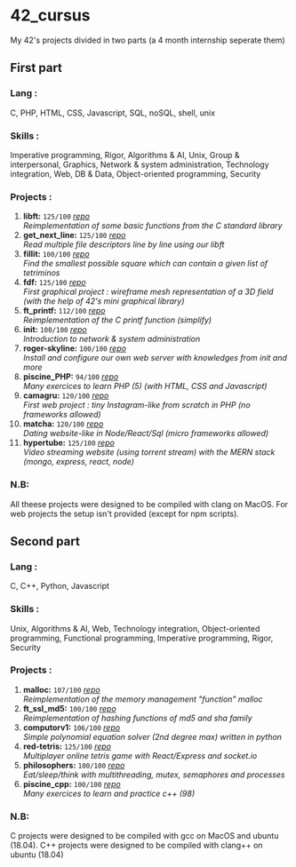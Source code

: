 # 42_cursus
My 42's projects divided in two parts (a 4 month internship seperate them)

## First part
### Lang : 
C, PHP, HTML, CSS, Javascript, SQL, noSQL, shell, unix</br>

### Skills :
Imperative programming, Rigor, Algorithms & AI, Unix, Group & interpersonal, Graphics, Network & system administration, Technology integration, Web, DB & Data, Object-oriented programming, Security

### Projects :
1. **libft:**  `125/100` 
[_repo_](https://github.com/remyoster/42_cursus/tree/main/first_part/01_libft)</br>
_Reimplementation of some basic functions from the C standard library_
2. **get_next_line:**  `125/100` 
[_repo_](https://github.com/remyoster/42_cursus/tree/main/first_part/02_gnl)</br>
_Read multiple file descriptors line by line using our libft_
3. **fillit:**  `100/100` 
[_repo_](https://github.com/remyoster/42_cursus/tree/main/first_part/03_fillit)</br>
_Find the smallest possible square which can contain a given list of tetriminos_
4. **fdf:**  `125/100` 
[_repo_](https://github.com/remyoster/42_cursus/tree/main/first_part/04_fdf)</br>
_First graphical project : wireframe mesh representation of a 3D field (with the help of 42's mini graphical library)_
5. **ft_printf:**  `112/100` 
[_repo_](https://github.com/remyoster/42_cursus/tree/main/first_part/05_ft_printf)</br>
_Reimplementation of the C printf function (simplify)_
6. **init:**  `100/100` 
[_repo_](https://github.com/remyoster/42_cursus/tree/main/first_part/06_init)</br>
_Introduction to network & system administration_
7. **roger-skyline:**  `100/100` 
[_repo_](https://github.com/remyoster/42_cursus/tree/main/first_part/07_roger-skyline)</br>
_Install and configure our own web server with knowledges from init and more_
8. **piscine_PHP:**  `94/100` 
[_repo_](https://github.com/remyoster/42_cursus/tree/main/first_part/08_piscine_PHP)</br>
_Many exercices to learn PHP (5) (with HTML, CSS and Javascript)_
9. **camagru:**  `120/100` 
[_repo_](https://github.com/remyoster/42_cursus/tree/main/first_part/09_camagru)</br>
_First web project : tiny Instagram-like from scratch in PHP (no frameworks allowed)_
10. **matcha:**  `120/100` 
[_repo_](https://github.com/remyoster/42_cursus/tree/main/first_part/10_matcha)</br>
_Dating website-like in Node/React/Sql (micro frameworks allowed)_
11. **hypertube:**  `125/100` 
[_repo_](https://github.com/remyoster/42_cursus/tree/main/first_part/11_hypertube)</br>
_Video streaming website (using torrent stream) with the MERN stack (mongo, express, react, node)_

### N.B:
All theese projects were designed to be compiled with clang on MacOS. For web projects the setup isn't provided (except for npm scripts).

## Second part
### Lang :
C, C++, Python, Javascript

### Skills :
Unix, Algorithms & AI, Web, Technology integration, Object-oriented programming, Functional programming, Imperative programming, Rigor, Security

### Projects :
1. **malloc:**  `107/100`
[_repo_](https://github.com/remyoster/42_cursus/tree/main/second_part/01_malloc)</br>
_Reimplementation of the memory management "function" malloc_
2. **ft_ssl_md5:**  `100/100` 
[_repo_](https://github.com/remyoster/42_cursus/tree/main/second_part/02_ft_ssl_md5)</br>
_Reimplementation of hashing functions of md5 and sha family_
3. **computorv1:**  `106/100` 
[_repo_](https://github.com/remyoster/42_cursus/tree/main/second_part/03_computorv1)</br>
_Simple polynomial equation solver (2nd degree max) written in python_
4. **red-tetris:**  `125/100` 
[_repo_](https://github.com/remyoster/42_cursus/tree/main/second_part/04_red-tetris)</br>
_Multiplayer online tetris game with React/Express and socket.io_
5. **philosophers:**  `100/100` 
[_repo_](https://github.com/remyoster/42_cursus/tree/main/second_part/05_philosophers)</br>
_Eat/sleep/think with multithreading, mutex, semaphores and processes_
6. **piscine_cpp:**  `100/100` 
[_repo_](https://github.com/remyoster/42_cursus/tree/main/second_part/06_piscine_cpp)</br>
_Many exercices to learn and practice c++ (98)_

### N.B:
C projects were designed to be compiled with gcc on MacOS and ubuntu (18.04).
C++ projects were designed to be compiled with clang++ on ubuntu (18.04)